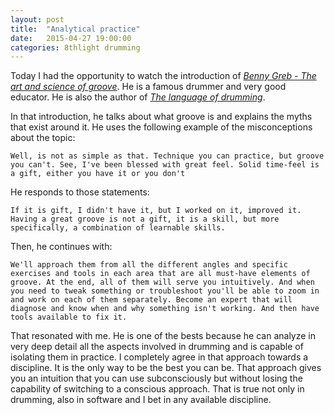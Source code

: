```yaml
---
layout: post
title:  "Analytical practice"
date:   2015-04-27 19:00:00
categories: 8thlight drumming
---
```

Today I had the opportunity to watch the introduction of [*Benny Greb - The art and science of groove*][groove].
He is a famous drummer and very good educator. He is also the author of [*The language of drumming*][language].

[groove]: http://bennygreb.de/shop/en/DVDs/DVD-The-Art-and-Science-of-GROOVE.html
[language]: http://www.amazon.co.uk/The-Language-Drumming-Book-With/dp/1480342394/ref=pd_cp_d_h__0

In that introduction, he talks about what groove is and explains the myths that exist around it. He uses the following example of the misconceptions about the topic:

`Well, is not as simple as that. Technique you can practice, but groove you can't. See, I've been blessed with great feel. Solid time-feel is a gift, either you have it or you don't`

He responds to those statements:

`If it is gift, I didn't have it, but I worked on it, improved it.
Having a great groove is not a gift, it is a skill, but more specifically, a combination of learnable skills.`

Then, he continues with: 

`We'll approach them from all the different angles and specific exercises and tools in each area that are all must-have elements of groove.
At the end, all of them will serve you intuitively. And when you need to tweak something or troubleshoot you'll be able to zoom in and work on each of them separately.
Become an expert that will diagnose and know when and why something isn't working. And then have tools available to fix it.`

That resonated with me. He is one of the bests because he can analyze in very deep detail all the aspects involved in drumming and is capable of isolating them in practice.
I completely agree in that approach towards a discipline. It is the only way to be the best you can be.
That approach gives you an intuition that you can use subconsciously but without losing the capability of switching to a conscious approach. That is true not only in drumming, also in software and I bet in any available discipline.

